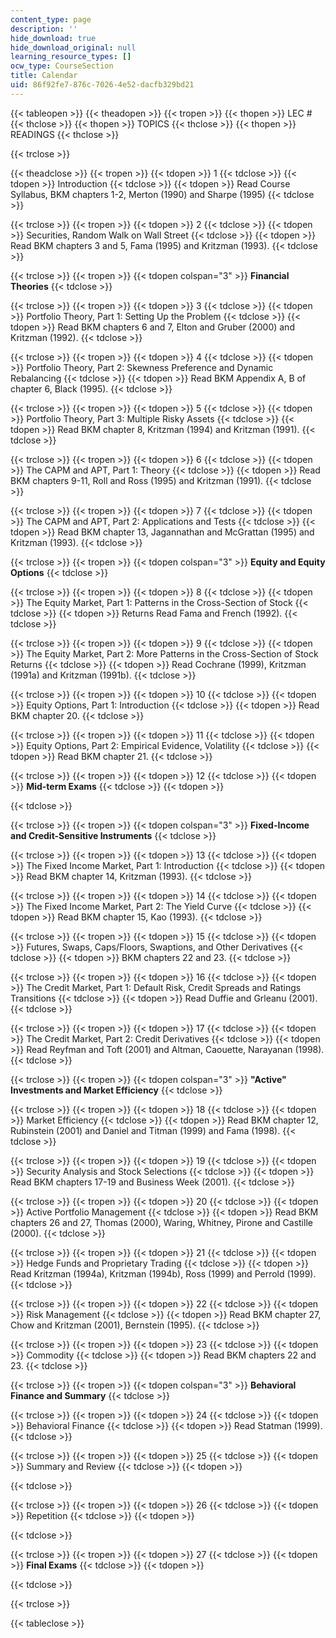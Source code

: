 ```yaml
---
content_type: page
description: ''
hide_download: true
hide_download_original: null
learning_resource_types: []
ocw_type: CourseSection
title: Calendar
uid: 86f92fe7-876c-7026-4e52-dacfb329bd21
---
```


{{< tableopen >}}
{{< theadopen >}}
{{< tropen >}}
{{< thopen >}}
LEC #
{{< thclose >}}
{{< thopen >}}
TOPICS
{{< thclose >}}
{{< thopen >}}
READINGS
{{< thclose >}}

{{< trclose >}}

{{< theadclose >}}
{{< tropen >}}
{{< tdopen >}}
1
{{< tdclose >}}
{{< tdopen >}}
Introduction
{{< tdclose >}}
{{< tdopen >}}
Read Course Syllabus, BKM chapters 1-2, Merton (1990) and Sharpe (1995)
{{< tdclose >}}

{{< trclose >}}
{{< tropen >}}
{{< tdopen >}}
2
{{< tdclose >}}
{{< tdopen >}}
Securities, Random Walk on Wall Street
{{< tdclose >}}
{{< tdopen >}}
Read BKM chapters 3 and 5, Fama (1995) and Kritzman (1993).
{{< tdclose >}}

{{< trclose >}}
{{< tropen >}}
{{< tdopen colspan="3" >}}
**Financial Theories**
{{< tdclose >}}

{{< trclose >}}
{{< tropen >}}
{{< tdopen >}}
3
{{< tdclose >}}
{{< tdopen >}}
Portfolio Theory, Part 1: Setting Up the Problem
{{< tdclose >}}
{{< tdopen >}}
Read BKM chapters 6 and 7, Elton and Gruber (2000) and Kritzman (1992).
{{< tdclose >}}

{{< trclose >}}
{{< tropen >}}
{{< tdopen >}}
4
{{< tdclose >}}
{{< tdopen >}}
Portfolio Theory, Part 2: Skewness Preference and Dynamic Rebalancing
{{< tdclose >}}
{{< tdopen >}}
Read BKM Appendix A, B of chapter 6, Black (1995).
{{< tdclose >}}

{{< trclose >}}
{{< tropen >}}
{{< tdopen >}}
5
{{< tdclose >}}
{{< tdopen >}}
Portfolio Theory, Part 3: Multiple Risky Assets
{{< tdclose >}}
{{< tdopen >}}
Read BKM chapter 8, Kritzman (1994) and Kritzman (1991).
{{< tdclose >}}

{{< trclose >}}
{{< tropen >}}
{{< tdopen >}}
6
{{< tdclose >}}
{{< tdopen >}}
The CAPM and APT, Part 1: Theory
{{< tdclose >}}
{{< tdopen >}}
Read BKM chapters 9-11, Roll and Ross (1995) and Kritzman (1991).
{{< tdclose >}}

{{< trclose >}}
{{< tropen >}}
{{< tdopen >}}
7
{{< tdclose >}}
{{< tdopen >}}
The CAPM and APT, Part 2: Applications and Tests
{{< tdclose >}}
{{< tdopen >}}
Read BKM chapter 13, Jagannathan and McGrattan (1995) and Kritzman (1993).
{{< tdclose >}}

{{< trclose >}}
{{< tropen >}}
{{< tdopen colspan="3" >}}
**Equity and Equity Options**
{{< tdclose >}}

{{< trclose >}}
{{< tropen >}}
{{< tdopen >}}
8
{{< tdclose >}}
{{< tdopen >}}
The Equity Market, Part 1: Patterns in the Cross-Section of Stock
{{< tdclose >}}
{{< tdopen >}}
Returns Read Fama and French (1992).
{{< tdclose >}}

{{< trclose >}}
{{< tropen >}}
{{< tdopen >}}
9
{{< tdclose >}}
{{< tdopen >}}
The Equity Market, Part 2: More Patterns in the Cross-Section of Stock Returns
{{< tdclose >}}
{{< tdopen >}}
Read Cochrane (1999), Kritzman (1991a) and Kritzman (1991b).
{{< tdclose >}}

{{< trclose >}}
{{< tropen >}}
{{< tdopen >}}
10
{{< tdclose >}}
{{< tdopen >}}
Equity Options, Part 1: Introduction
{{< tdclose >}}
{{< tdopen >}}
Read BKM chapter 20.
{{< tdclose >}}

{{< trclose >}}
{{< tropen >}}
{{< tdopen >}}
11
{{< tdclose >}}
{{< tdopen >}}
Equity Options, Part 2: Empirical Evidence, Volatility
{{< tdclose >}}
{{< tdopen >}}
Read BKM chapter 21.
{{< tdclose >}}

{{< trclose >}}
{{< tropen >}}
{{< tdopen >}}
12
{{< tdclose >}}
{{< tdopen >}}
**Mid-term Exams**
{{< tdclose >}}
{{< tdopen >}}

{{< tdclose >}}

{{< trclose >}}
{{< tropen >}}
{{< tdopen colspan="3" >}}
**Fixed-Income and Credit-Sensitive Instruments**
{{< tdclose >}}

{{< trclose >}}
{{< tropen >}}
{{< tdopen >}}
13
{{< tdclose >}}
{{< tdopen >}}
The Fixed Income Market, Part 1: Introduction
{{< tdclose >}}
{{< tdopen >}}
Read BKM chapter 14, Kritzman (1993).
{{< tdclose >}}

{{< trclose >}}
{{< tropen >}}
{{< tdopen >}}
14
{{< tdclose >}}
{{< tdopen >}}
The Fixed Income Market, Part 2: The Yield Curve
{{< tdclose >}}
{{< tdopen >}}
Read BKM chapter 15, Kao (1993).
{{< tdclose >}}

{{< trclose >}}
{{< tropen >}}
{{< tdopen >}}
15
{{< tdclose >}}
{{< tdopen >}}
Futures, Swaps, Caps/Floors, Swaptions, and Other Derivatives
{{< tdclose >}}
{{< tdopen >}}
BKM chapters 22 and 23.
{{< tdclose >}}

{{< trclose >}}
{{< tropen >}}
{{< tdopen >}}
16
{{< tdclose >}}
{{< tdopen >}}
The Credit Market, Part 1: Default Risk, Credit Spreads and Ratings Transitions
{{< tdclose >}}
{{< tdopen >}}
Read Duffie and Grleanu (2001).
{{< tdclose >}}

{{< trclose >}}
{{< tropen >}}
{{< tdopen >}}
17
{{< tdclose >}}
{{< tdopen >}}
The Credit Market, Part 2: Credit Derivatives
{{< tdclose >}}
{{< tdopen >}}
Read Reyfman and Toft (2001) and Altman, Caouette, Narayanan (1998).
{{< tdclose >}}

{{< trclose >}}
{{< tropen >}}
{{< tdopen colspan="3" >}}
**"Active" Investments and Market Efficiency**
{{< tdclose >}}

{{< trclose >}}
{{< tropen >}}
{{< tdopen >}}
18
{{< tdclose >}}
{{< tdopen >}}
Market Efficiency
{{< tdclose >}}
{{< tdopen >}}
Read BKM chapter 12, Rubinstein (2001) and Daniel and Titman (1999) and Fama (1998).
{{< tdclose >}}

{{< trclose >}}
{{< tropen >}}
{{< tdopen >}}
19
{{< tdclose >}}
{{< tdopen >}}
Security Analysis and Stock Selections
{{< tdclose >}}
{{< tdopen >}}
Read BKM chapters 17-19 and Business Week (2001).
{{< tdclose >}}

{{< trclose >}}
{{< tropen >}}
{{< tdopen >}}
20
{{< tdclose >}}
{{< tdopen >}}
Active Portfolio Management
{{< tdclose >}}
{{< tdopen >}}
Read BKM chapters 26 and 27, Thomas (2000), Waring, Whitney, Pirone and Castille (2000).
{{< tdclose >}}

{{< trclose >}}
{{< tropen >}}
{{< tdopen >}}
21
{{< tdclose >}}
{{< tdopen >}}
Hedge Funds and Proprietary Trading
{{< tdclose >}}
{{< tdopen >}}
Read Kritzman (1994a), Kritzman (1994b), Ross (1999) and Perrold (1999).
{{< tdclose >}}

{{< trclose >}}
{{< tropen >}}
{{< tdopen >}}
22
{{< tdclose >}}
{{< tdopen >}}
Risk Management
{{< tdclose >}}
{{< tdopen >}}
Read BKM chapter 27, Chow and Kritzman (2001), Bernstein (1995).
{{< tdclose >}}

{{< trclose >}}
{{< tropen >}}
{{< tdopen >}}
23
{{< tdclose >}}
{{< tdopen >}}
Commodity
{{< tdclose >}}
{{< tdopen >}}
Read BKM chapters 22 and 23.
{{< tdclose >}}

{{< trclose >}}
{{< tropen >}}
{{< tdopen colspan="3" >}}
**Behavioral Finance and Summary**
{{< tdclose >}}

{{< trclose >}}
{{< tropen >}}
{{< tdopen >}}
24
{{< tdclose >}}
{{< tdopen >}}
Behavioral Finance
{{< tdclose >}}
{{< tdopen >}}
Read Statman (1999).
{{< tdclose >}}

{{< trclose >}}
{{< tropen >}}
{{< tdopen >}}
25
{{< tdclose >}}
{{< tdopen >}}
Summary and Review
{{< tdclose >}}
{{< tdopen >}}

{{< tdclose >}}

{{< trclose >}}
{{< tropen >}}
{{< tdopen >}}
26
{{< tdclose >}}
{{< tdopen >}}
Repetition
{{< tdclose >}}
{{< tdopen >}}

{{< tdclose >}}

{{< trclose >}}
{{< tropen >}}
{{< tdopen >}}
27
{{< tdclose >}}
{{< tdopen >}}
**Final Exams**
{{< tdclose >}}
{{< tdopen >}}

{{< tdclose >}}

{{< trclose >}}

{{< tableclose >}}